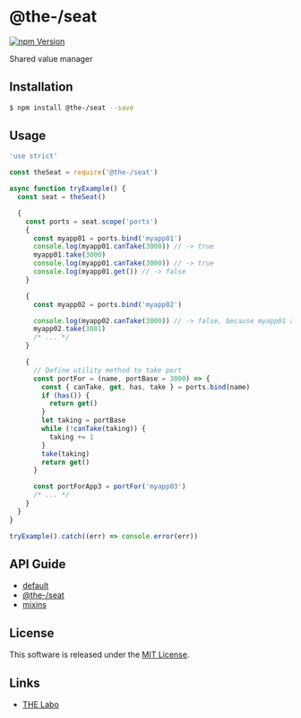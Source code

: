 @the-/seat
==========

<!---
This file is generated by the-tmpl. Do not update manually.
--->

<!-- Badge Start -->
<a name="badges"></a>

[![npm Version][bd_npm_shield_url]][bd_npm_url]

[bd_repo_url]: https://github.com/the-labo/the
[bd_travis_url]: http://travis-ci.org/the-labo/the
[bd_travis_shield_url]: http://img.shields.io/travis/the-labo/the.svg?style=flat
[bd_travis_com_url]: http://travis-ci.com/the-labo/the
[bd_travis_com_shield_url]: https://api.travis-ci.com/the-labo/the.svg?token=
[bd_license_url]: https://github.com/the-labo/the/blob/master/LICENSE
[bd_npm_url]: http://www.npmjs.org/package/@the-/seat
[bd_npm_shield_url]: http://img.shields.io/npm/v/@the-/seat.svg?style=flat
[bd_standard_url]: http://standardjs.com/
[bd_standard_shield_url]: https://img.shields.io/badge/code%20style-standard-brightgreen.svg

<!-- Badge End -->


<!-- Description Start -->
<a name="description"></a>

Shared value manager

<!-- Description End -->


<!-- Overview Start -->
<a name="overview"></a>



<!-- Overview End -->


<!-- Sections Start -->
<a name="sections"></a>

<!-- Section from "doc/readme/01.Installation.md.hbs" Start -->

<a name="section-doc-readme-01-installation-md"></a>

Installation
-----

```bash
$ npm install @the-/seat --save
```


<!-- Section from "doc/readme/01.Installation.md.hbs" End -->

<!-- Section from "doc/readme/02.Usage.md.hbs" Start -->

<a name="section-doc-readme-02-usage-md"></a>

Usage
---------

```javascript
'use strict'

const theSeat = require('@the-/seat')

async function tryExample() {
  const seat = theSeat()

  {
    const ports = seat.scope('ports')
    {
      const myapp01 = ports.bind('myapp01')
      console.log(myapp01.canTake(3000)) // -> true
      myapp01.take(3000)
      console.log(myapp01.canTake(3000)) // -> true
      console.log(myapp01.get()) // -> false
    }

    {
      const myapp02 = ports.bind('myapp02')

      console.log(myapp02.canTake(3000)) // -> false, because myapp01 already took it.
      myapp02.take(3001)
      /* ... */
    }

    {
      // Define utility method to take port
      const portFor = (name, portBase = 3000) => {
        const { canTake, get, has, take } = ports.bind(name)
        if (has()) {
          return get()
        }
        let taking = portBase
        while (!canTake(taking)) {
          taking += 1
        }
        take(taking)
        return get()
      }

      const portForApp3 = portFor('myapp03')
      /* ... */
    }
  }
}

tryExample().catch((err) => console.error(err))

```


<!-- Section from "doc/readme/02.Usage.md.hbs" End -->

<!-- Section from "doc/readme/03.API.md.hbs" Start -->

<a name="section-doc-readme-03-api-md"></a>

## API Guide

- [default](./doc/api/api.md#module_default)
- [@the-/seat](./doc/api/api.md#module_@the-/seat)
- [mixins](./doc/api/api.md#module_mixins)


<!-- Section from "doc/readme/03.API.md.hbs" End -->


<!-- Sections Start -->


<!-- LICENSE Start -->
<a name="license"></a>

License
-------
This software is released under the [MIT License](https://github.com/the-labo/the/blob/master/LICENSE).

<!-- LICENSE End -->


<!-- Links Start -->
<a name="links"></a>

Links
------

+ [THE Labo][the_labo_url]

[the_labo_url]: https://github.com/the-labo

<!-- Links End -->
